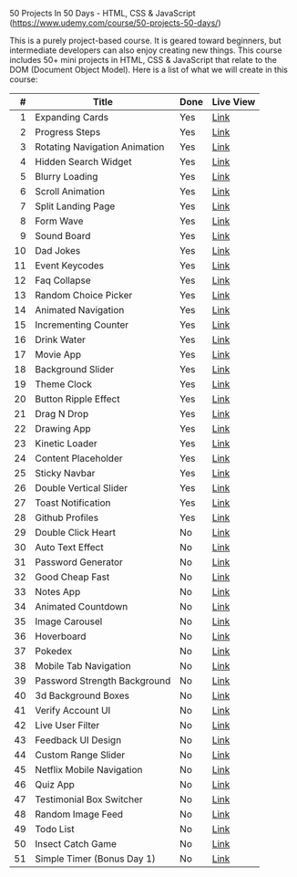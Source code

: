 50 Projects In 50 Days - HTML, CSS & JavaScript (https://www.udemy.com/course/50-projects-50-days/)

This is a purely project-based course. It is geared toward beginners, but intermediate developers can also enjoy creating new things. This course includes 50+ mini projects in HTML, CSS & JavaScript that relate to the DOM (Document Object Model). Here is a list of what we will create in this course:

|   # | Title                         | Done | Live View |
| --: | ----------------------------- | ---- | --------- |
|   1 | Expanding Cards               | Yes  | [Link]()  |
|   2 | Progress Steps                | Yes  | [Link]()  |
|   3 | Rotating Navigation Animation | Yes  | [Link]()  |
|   4 | Hidden Search Widget          | Yes  | [Link]()  |
|   5 | Blurry Loading                | Yes  | [Link]()  |
|   6 | Scroll Animation              | Yes  | [Link]()  |
|   7 | Split Landing Page            | Yes  | [Link]()  |
|   8 | Form Wave                     | Yes  | [Link]()  |
|   9 | Sound Board                   | Yes  | [Link]()  |
|  10 | Dad Jokes                     | Yes  | [Link]()  |
|  11 | Event Keycodes                | Yes  | [Link]()  |
|  12 | Faq Collapse                  | Yes  | [Link]()  |
|  13 | Random Choice Picker          | Yes  | [Link]()  |
|  14 | Animated Navigation           | Yes  | [Link]()  |
|  15 | Incrementing Counter          | Yes  | [Link]()  |
|  16 | Drink Water                   | Yes  | [Link]()  |
|  17 | Movie App                     | Yes  | [Link]()  |
|  18 | Background Slider             | Yes  | [Link]()  |
|  19 | Theme Clock                   | Yes  | [Link]()  |
|  20 | Button Ripple Effect          | Yes  | [Link]()  |
|  21 | Drag N Drop                   | Yes  | [Link]()  |
|  22 | Drawing App                   | Yes  | [Link]()  |
|  23 | Kinetic Loader                | Yes  | [Link]()  |
|  24 | Content Placeholder           | Yes  | [Link]()  |
|  25 | Sticky Navbar                 | Yes  | [Link]()  |
|  26 | Double Vertical Slider        | Yes  | [Link]()  |
|  27 | Toast Notification            | Yes  | [Link]()  |
|  28 | Github Profiles               | Yes  | [Link]()  |
|  29 | Double Click Heart            | No   | [Link]()  |
|  30 | Auto Text Effect              | No   | [Link]()  |
|  31 | Password Generator            | No   | [Link]()  |
|  32 | Good Cheap Fast               | No   | [Link]()  |
|  33 | Notes App                     | No   | [Link]()  |
|  34 | Animated Countdown            | No   | [Link]()  |
|  35 | Image Carousel                | No   | [Link]()  |
|  36 | Hoverboard                    | No   | [Link]()  |
|  37 | Pokedex                       | No   | [Link]()  |
|  38 | Mobile Tab Navigation         | No   | [Link]()  |
|  39 | Password Strength Background  | No   | [Link]()  |
|  40 | 3d Background Boxes           | No   | [Link]()  |
|  41 | Verify Account UI             | No   | [Link]()  |
|  42 | Live User Filter              | No   | [Link]()  |
|  43 | Feedback UI Design            | No   | [Link]()  |
|  44 | Custom Range Slider           | No   | [Link]()  |
|  45 | Netflix Mobile Navigation     | No   | [Link]()  |
|  46 | Quiz App                      | No   | [Link]()  |
|  47 | Testimonial Box Switcher      | No   | [Link]()  |
|  48 | Random Image Feed             | No   | [Link]()  |
|  49 | Todo List                     | No   | [Link]()  |
|  50 | Insect Catch Game             | No   | [Link]()  |
|  51 | Simple Timer (Bonus Day 1)    | No   | [Link]()  |
